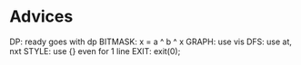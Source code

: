 # Advices

DP: ready goes with dp
BITMASK: x = a ^ b ^ x
GRAPH: use vis
DFS: use at, nxt
STYLE: use {} even for 1 line
EXIT: exit(0);